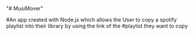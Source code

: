 "# MusiMover" 

#An app created with Node.js which allows the User to copy a spotify playlist into their library by using the link of the #playlist they want to copy
